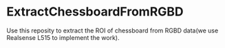 # ExtractChessboardFromRGBD
Use this reposity to extract the ROI of chessboard from RGBD data(we use Realsense L515 to implement the work).
